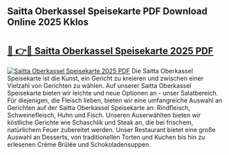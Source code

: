 ## Saitta Oberkassel Speisekarte PDF Download Online 2025 KkIos

# <h2><a href="http://gc8mhb.nevu.top/?p=Saitta+Oberkassel+Speisekarte">🔗 👉🔴 Saitta Oberkassel Speisekarte 2025 PDF</a></h2>

[![Saitta Oberkassel Speisekarte 2025 PDF](https://i.imgur.com/dBaPXMq.png)](http://gc8mhb.nevu.top/?p=Saitta+Oberkassel+Speisekarte)
Die Saitta Oberkassel Speisekarte ist die Kunst, ein Gericht zu kreieren und zwischen einer Vielzahl von Gerichten zu wählen. Auf unserer Saitta Oberkassel Speisekarte bieten wir leichte und neue Optionen an - unser Salatbereich. Für diejenigen, die Fleisch lieben, bieten wir eine umfangreiche Auswahl an Gerichten auf der Saitta Oberkassel Speisekarte an: Rindfleisch, Schweinefleisch, Huhn und Fisch. Unseren Auserwählten bieten wir köstliche Gerichte wie Schaschlik und Steak an, die bei frischem, natürlichem Feuer zubereitet werden. Unser Restaurant bietet eine große Auswahl an Desserts, von traditionellen Torten und Kuchen bis hin zu erlesenen Crème Brûlée und Schokoladensuppen.
